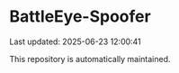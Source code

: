 # BattleEye-Spoofer

Last updated: 2025-06-23 12:00:41

This repository is automatically maintained.
